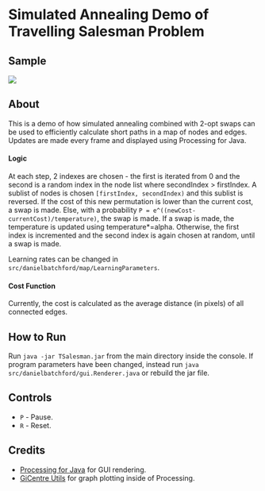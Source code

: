 # Simulated Annealing Demo of Travelling Salesman Problem

## Sample
![](https://github.com/danielbatchford/TravellingSalesmanVisualisation/blob/master/sample.gif)
## About
This is a demo of how simulated annealing combined with 2-opt swaps can be used to efficiently calculate 
short paths in a map of nodes and edges. Updates are made every frame and displayed using Processing for Java.

#### Logic
At each step, 2 indexes are chosen - the first is iterated from 0 and the second is a random index in the node
list where secondIndex > firstIndex. A sublist of nodes is chosen `[firstIndex, secondIndex)` and this sublist is reversed.
If the cost of this new permutation is lower than the current cost, a swap is made. Else, with a probability
 `P = e^((newCost-currentCost)/temperature)`, the swap is made. If a swap is made, the temperature is updated using temperature*=alpha.
 Otherwise, the first index is incremented and the second index is again chosen at random, until a swap is made.
 
Learning rates can be changed in `src/danielbatchford/map/LearningParameters`.

#### Cost Function
Currently, the cost is calculated as the average distance (in pixels) of all connected edges.

## How to Run
Run `java -jar TSalesman.jar` from the main directory inside the console. If program parameters have been changed, 
instead run `java src/danielbatchford/gui.Renderer.java` or rebuild the jar file. 

## Controls
- `P` - Pause.
- `R` - Reset.

## Credits
- [Processing for Java](https://processing.org/) for GUI rendering. 
- [GiCentre Utils](https://www.gicentre.net/software#/utils/) for graph plotting inside of Processing.
